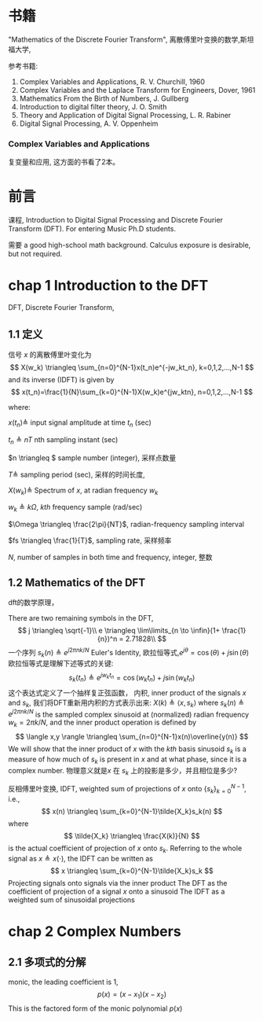 # 书籍
"Mathematics of the Discrete Fourier Transform", 离散傅里叶变换的数学,斯坦福大学,

参考书籍:
1. Complex Variables and Applications, R. V. Churchill, 1960
2. Complex Variables and the Laplace Transform for Engineers, Dover, 1961
3. Mathematics From the Birth of Numbers, J. Gullberg
4. Introduction to digital filter theory, J. O. Smith
5. Theory and Application of Digital Signal Processing, L. R. Rabiner
6. Digital Signal Processing, A. V. Oppenheim

### Complex Variables and Applications
复变量和应用, 这方面的书看了2本。

# 前言
课程, Introduction to Digital Signal Processing and Discrete Fourier Transform (DFT). For entering Music Ph.D students.

需要 a good high-school math background. Calculus exposure is desirable, but not required.

# chap 1 Introduction to the DFT
DFT, Discrete Fourier Transform,

 ## 1.1 定义
信号 $x$ 的离散傅里叶变化为
$$
X(w_k) \triangleq \sum_{n=0}^{N-1}x(t_n)e^{-jw_kt_n}, k=0,1,2,...,N-1
$$
and its inverse (IDFT) is given by
$$
x(t_n)=\frac{1}{N}\sum_{k=0}^{N-1}X(w_k)e^{jw_ktn}, n=0,1,2,...,N-1
$$

where:

$x(t_n)\triangleq$ input signal amplitude at time $t_n$ (sec)

$t_n \triangleq nT$ nth sampling instant (sec)

$n \triangleq $ sample number (integer), 采样点数量

$T \triangleq$ sampling period (sec), 采样的时间长度,

$X(w_k) \triangleq$ Spectrum of $x$, at radian frequency $w_k$

$w_k \triangleq k\Omega$, $kth$ frequency sample (rad/sec)

$\Omega \triangleq \frac{2\pi}{NT}$, radian-frequency sampling interval

$fs \triangleq \frac{1}{T}$, sampling rate,  采样频率

$N$, number of samples in both time and frequency, integer, 整数

## 1.2 Mathematics of the DFT
dft的数学原理，

There are two remaining symbols in the DFT,
$$
j \triangleq \sqrt{-1}\\
e \triangleq \lim\limits_{n \to \infin}(1+ \frac{1}{n})^n = 2.71828\\
$$
一个序列 $s_k(n)\triangleq e^{j2\pi n k/N}$
Euler's Identity, 欧拉恒等式,$e^{j\theta}=\cos{(\theta)} + j\sin{(\theta)}$
欧拉恒等式是理解下述等式的关键:
$$
s_k(t_n)\triangleq  e^{jw_kt_n} = \cos{(w_kt_n)} + j\sin{(w_kt_n)}
$$
这个表达式定义了一个抽样复正弦函数，
内积, inner product of the signals $x$ and $s_k$, 我们将DFT重新用内积的方式表示出来:
$X(k) \triangleq \langle x,s_k \rangle$ where $s_k(n)\triangleq e^{j2\pi n k/N}$ is the sampled complex sinusoid at (normalized) radian frequency $w_k = 2\pi k/N$, and the inner product operation is defined by
$$
\langle x,y \rangle \triangleq  \sum_{n=0}^{N-1}x(n)\overline{y(n)}
$$
We will show that the inner product of $x$ with the $kth$ basis sinusoid $s_k$ is a measure of how much of $s_k$ is present in $x$ and at what phase, since it is a complex number. 物理意义就是$x$ 在 $s_k$ 上的投影是多少，并且相位是多少?

反相傅里叶变换, IDFT, weighted sum of projections of $x$ onto $\{ s_k \}_{k=0}^{N-1}$, i.e.,
$$
x(n) \triangleq \sum_{k=0}^{N-1}\tilde{X_k}s_k(n)
$$
where 
$$
\tilde{X_k} \triangleq \frac{X(k)}{N}
$$
is the actual coefficient of projection of $x$ onto $s_k$. Referring to the whole signal as $x\triangleq x(\cdot)$, the IDFT can be written as
$$
x \triangleq \sum_{k=0}^{N-1}\tilde{X_k}s_k
$$
Projecting signals onto signals via the inner product
The DFT as the coefficient of projection of a signal $x$ onto a sinusoid
The IDFT as a weighted sum of sinusoidal projections

# chap 2 Complex Numbers
## 2.1 多项式的分解
monic, the leading coefficient is $1$,
$$
p(x)=(x-x_1)(x-x_2)
$$
This is the factored form of the monic polynomial $p(x)$




